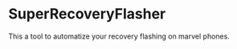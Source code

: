 SuperRecoveryFlasher
====================

This a tool to automatize your recovery flashing on marvel phones.
